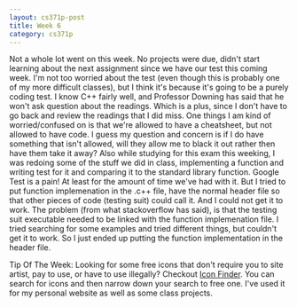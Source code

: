 ```yaml
---
layout: cs371p-post
title: Week 6
category: cs371p
---
```


Not a whole lot went on this week. No projects were due, didn't start learning about the next assignment since we have our test this coming week. I'm not too worried about the test (even though this is probably one of my more difficult classes), but I think it's because it's going to be a purely coding test. I know C++ fairly well, and Professor Downing has said that he won't ask question about the readings. Which is a plus, since I don't have to go back and review the readings that I did miss. One things I am kind of worried/confused on is that we're allowed to have a cheatsheet, but not allowed to have code. I guess my question and concern is if I do have something that isn't allowed, will they allow me to black it out rather then have them take it away? Also while studying for this exam this weeking, I was redoing some of the stuff we did in class, implementing a function and writing test for it and comparing it to the standard library function. Google Test is a pain! At least for the amount of time we've had with it. But I tried to put function implemenation in the .c++ file, have the normal header file so that other pieces of code (testing suit) could call it. And I could not get it to work. The problem (from what stackoverflow has said), is that the testing suit executable needed to be linked with the function implemenation file. I tried searching for some examples and tried different things, but couldn't get it to work. So I just ended up putting the function implementation in the header file. 

Tip Of The Week: Looking for some free icons that don't require you to site artist, pay to use, or have to use illegally? Checkout [Icon Finder](https://www.iconfinder.com/). You can search for icons and then narrow down your search to free one. I've used it for my personal website as well as some class projects.